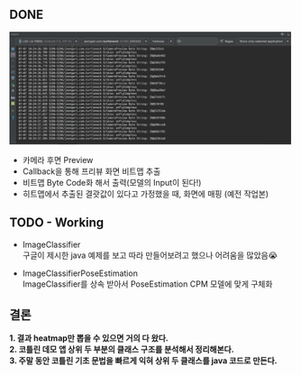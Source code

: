 ## DONE

<img src ="images/bitmap-to-byte-code.png" width=500px height=200px/>

- 카메라 후면 Preview
- Callback을 통해 프리뷰 화면 비트맵 추출
- 비트맵 Byte Code화 해서 출력(모델의 Input이 된다!)
- 히트맵에서 추출된 결괏값이 있다고 가정했을 때, 화면에 매핑 (예전 작업본)

## TODO - Working

- ImageClassifier <br/>
구글이 제시한 java 예제를 보고 따라 만들어보려고 했으나 어려움을 많았음😭

- ImageClassifierPoseEstimation <br/>
ImageClassifier를 상속 받아서 PoseEstimation CPM 모델에 맞게 구체화

## 결론

**1. 결과 heatmap만 뽑을 수 있으면 거의 다 왔다.** <br/>
**2. 코틀린 데모 앱 상위 두 부분의 클래스 구조를 분석해서 정리해본다.** <br/>
**3. 주말 동안 코틀린 기초 문법을 빠르게 익혀 상위 두 클래스를 java 코드로 만든다.** <br/>
